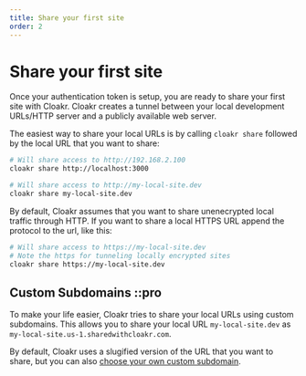 ```yaml
---
title: Share your first site
order: 2
---
```


# Share your first site

Once your authentication token is setup, you are ready to share your first site with Cloakr.
Cloakr creates a tunnel between your local development URLs/HTTP server and a publicly available web server.

The easiest way to share your local URLs is by calling `cloakr share` followed by the local URL that you want to share:

```bash
# Will share access to http://192.168.2.100
cloakr share http://localhost:3000

# Will share access to http://my-local-site.dev
cloakr share my-local-site.dev
```

By default, Cloakr assumes that you want to share unenecrypted local traffic through HTTP. If you want to share a local HTTPS URL append the protocol to the url, like this:

```bash
# Will share access to https://my-local-site.dev 
# Note the https for tunneling locally encrypted sites
cloakr share https://my-local-site.dev
```

## Custom Subdomains ::pro

To make your life easier, Cloakr tries to share your local URLs using custom subdomains. This allows you to share your local URL `my-local-site.dev` as `my-local-site.us-1.sharedwithcloakr.com`.

By default, Cloakr uses a slugified version of the URL that you want to share, but you can also [choose your own custom subdomain](/docs/client/sharing#share-a-local-site-with-a-given-subdomain).